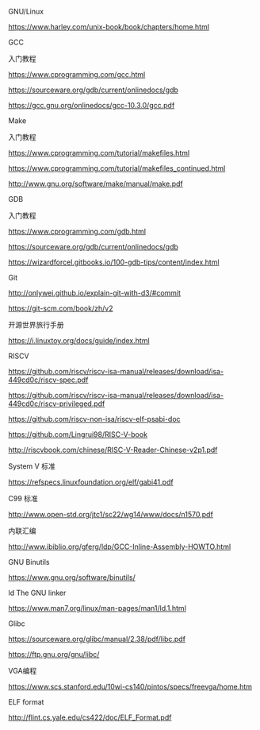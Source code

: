 GNU/Linux

https://www.harley.com/unix-book/book/chapters/home.html



GCC

入门教程

https://www.cprogramming.com/gcc.html

https://sourceware.org/gdb/current/onlinedocs/gdb

https://gcc.gnu.org/onlinedocs/gcc-10.3.0/gcc.pdf



Make

入门教程

https://www.cprogramming.com/tutorial/makefiles.html

https://www.cprogramming.com/tutorial/makefiles_continued.html

http://www.gnu.org/software/make/manual/make.pdf



GDB

入门教程

https://www.cprogramming.com/gdb.html

https://sourceware.org/gdb/current/onlinedocs/gdb

https://wizardforcel.gitbooks.io/100-gdb-tips/content/index.html



Git 

http://onlywei.github.io/explain-git-with-d3/#commit

https://git-scm.com/book/zh/v2





开源世界旅行手册

https://i.linuxtoy.org/docs/guide/index.html



RISCV

https://github.com/riscv/riscv-isa-manual/releases/download/isa-449cd0c/riscv-spec.pdf

https://github.com/riscv/riscv-isa-manual/releases/download/isa-449cd0c/riscv-privileged.pdf

https://github.com/riscv-non-isa/riscv-elf-psabi-doc

https://github.com/Lingrui98/RISC-V-book

http://riscvbook.com/chinese/RISC-V-Reader-Chinese-v2p1.pdf



System V 标准

https://refspecs.linuxfoundation.org/elf/gabi41.pdf



C99 标准

http://www.open-std.org/jtc1/sc22/wg14/www/docs/n1570.pdf



内联汇编

http://www.ibiblio.org/gferg/ldp/GCC-Inline-Assembly-HOWTO.html



GNU Binutils

https://www.gnu.org/software/binutils/



ld The GNU linker

https://www.man7.org/linux/man-pages/man1/ld.1.html



Glibc

https://sourceware.org/glibc/manual/2.38/pdf/libc.pdf

https://ftp.gnu.org/gnu/libc/



VGA编程

https://www.scs.stanford.edu/10wi-cs140/pintos/specs/freevga/home.htm



ELF format

http://flint.cs.yale.edu/cs422/doc/ELF_Format.pdf


